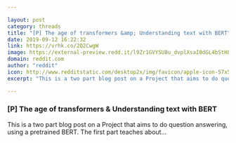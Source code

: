 ```yaml
---

layout: post
category: threads
title: "[P] The age of transformers &amp; Understanding text with BERT"
date: 2019-09-12 16:22:32
link: https://vrhk.co/2Q2CwgW
image: https://external-preview.redd.it/l9Zr1GVYSU8u_dvplXsaI0dGL4bStHLBppAi6yFiLvs.jpg?width=1200&height=628.272251309&auto=webp&s=40dc3b2387597dd3bf07b74ff73602f0988228de
domain: reddit.com
author: "reddit"
icon: http://www.redditstatic.com/desktop2x/img/favicon/apple-icon-57x57.png
excerpt: "This is a two part blog post on a Project that aims to do question answering, using a pretrained BERT. The first part teaches about..."

---
```


### [P] The age of transformers &amp; Understanding text with BERT

This is a two part blog post on a Project that aims to do question answering, using a pretrained BERT. The first part teaches about...
